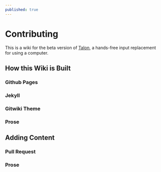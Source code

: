 ```yaml
---
published: true
---
```

# Contributing
This is a wiki for the beta version of [Talon](https://talonvoice.com/), a hands-free input replacement for using a computer.

## How this Wiki is Built
### Github Pages
### Jekyll
### Gitwiki Theme
### Prose
## Adding Content
### Pull Request
### Prose
